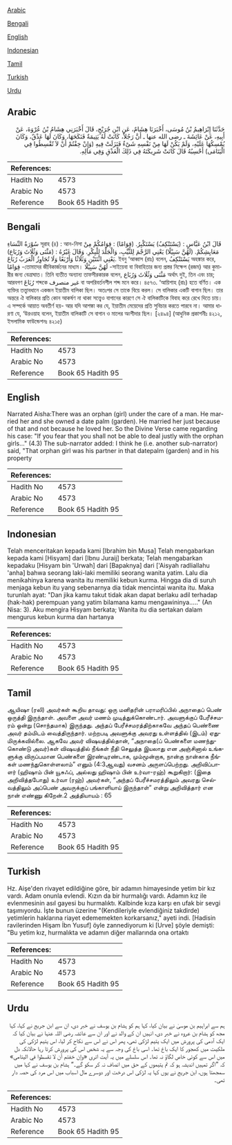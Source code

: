 [Arabic](#arabic)

[Bengali](#bengali)

[English](#english)

[Indonesian](#indonesian)

[Tamil](#tamil)

[Turkish](#turkish)

[Urdu](#urdu)

## Arabic


<div dir="rtl" lang="ar" style={{fontSize:'larger',backgroundColor:'#f8f9fa',padding:20}}>
حَدَّثَنَا إِبْرَاهِيمُ بْنُ مُوسَى، أَخْبَرَنَا هِشَامٌ، عَنِ ابْنِ جُرَيْجٍ، قَالَ أَخْبَرَنِي هِشَامُ بْنُ عُرْوَةَ، عَنْ أَبِيهِ، عَنْ عَائِشَةَ ـ رضى الله عنها ـ أَنَّ رَجُلاً، كَانَتْ لَهُ يَتِيمَةٌ فَنَكَحَهَا، وَكَانَ لَهَا عَذْقٌ، وَكَانَ يُمْسِكُهَا عَلَيْهِ، وَلَمْ يَكُنْ لَهَا مِنْ نَفْسِهِ شَىْءٌ فَنَزَلَتْ فِيهِ ‏(‏وَإِنْ خِفْتُمْ أَنْ لاَ تُقْسِطُوا فِي الْيَتَامَى‏)‏ أَحْسِبُهُ قَالَ كَانَتْ شَرِيكَتَهُ فِي ذَلِكَ الْعَذْقِ وَفِي مَالِهِ‏.‏
</div>
<div style={{backgroundColor:'#f8f9fa',padding:20, marginBottom: 10}}><table> <thead> <tr> <th>References:</th> <th></th> </tr> </thead> <tbody><tr><td>Hadith No</td><td>4573</td></tr><tr><td>Arabic No</td><td>4573</td></tr><tr><td>Reference</td><td>Book 65 Hadith 95</td></tr></tbody></table></div>

## Bengali


<div dir="ltr" lang="bn" style={{fontSize:'larger',backgroundColor:'#f8f9fa',padding:20}}>
سُوْرَةُ النِّسَاءِ সূরাহ (৪) : আন-নিসা قَالَ ابْنُ عَبَّاسٍ : (يَسْتَنْكِفُ) يَسْتَكْبِرُ. (قِوَامًا) : قِوَامُكُمْ مِنْ مَعَايِشِكُمْ. (لَهُنَّ سَبِيْلًا) يَعْنِي الرَّجْمَ لِلثَّيِّبِ، وَالْجَلْدَ لِلْبِكْرِ. وَقَالَ غَيْرُهُ : (مَثْنَى وَثُلَاثَ وَرُبَاع) يَعْنِي اثْنَتَيْنِ وَثَلَاثًا وَأَرْبَعًا وَلَا تُجَاوِزُ الْعَرَبُ رُبَاعَ. ইবনু ‘আব্বাস (রাঃ) বলেন, يَسْتَنْكِفُ অহঙ্কার করে, قِوَامًا -তোমাদের জীবিকার্জনের মাধ্যম। لَهُنَّ سَبِيْلًا -সাইয়েবা বা বিবাহিতার জন্য প্রস্তর নিক্ষেপ (রজম) আর কুমারীর জন্য বেত্রাঘাত। তিনি ব্যতীত অন্যান্য তাফসীরকারক বলেন, مَثْنَى وَثُلَاثَ وَرُبَاع অর্থাৎ দুই, তিন এবং চার; আরবগণ رُبَاعَ শব্দকে غير منصرف বা অপরিবর্তনশীল শব্দ মনে করে। ৪৫৭৩. ‘আয়িশাহ (রাঃ) হতে বর্ণিত। এক ব্যক্তির তত্ত্বাবধানে একজন ইয়াতীম বালিকা ছিল। অতঃপর সে তাকে বিয়ে করল। সে বালিকার একটি বাগান ছিল। তার অন্তরে ঐ বালিকার প্রতি কোন আকর্ষণ না থাকা সত্ত্বেও বাগানের কারণে সে ঐ বালিকাটিকে বিবাহ করে রেখে দিতে চায়। এ সম্পর্কে আয়াত অবতীর্ণ হয়- আর যদি আশঙ্কা কর যে, ইয়াতীম মেয়েদের প্রতি সুবিচার করতে পারবে না। আমার ধারণা যে, ‘উরওয়াহ বলেন, ইয়াতীম বালিকাটি সে বাগান ও মালের অংশীদার ছিল। [২৪৯৪] (আধুনিক প্রকাশনীঃ ৪২১২, ইসলামিক ফাউন্ডেশনঃ ৪২১৫)
</div>
<div style={{backgroundColor:'#f8f9fa',padding:20, marginBottom: 10}}><table> <thead> <tr> <th>References:</th> <th></th> </tr> </thead> <tbody><tr><td>Hadith No</td><td>4573</td></tr><tr><td>Arabic No</td><td>4573</td></tr><tr><td>Reference</td><td>Book 65 Hadith 95</td></tr></tbody></table></div>

## English


<div dir="ltr" lang="en" style={{fontSize:'larger',backgroundColor:'#f8f9fa',padding:20}}>
Narrated Aisha:There was an orphan (girl) under the care of a man. He married her and she owned a date palm (garden). He married her just because of that and not because he loved her. So the Divine Verse came regarding his case: "If you fear that you shall not be able to deal justly with the orphan girls..." (4.3) The sub-narrator added: I think he (i.e. another sub-narrator) said, "That orphan girl was his partner in that datepalm (garden) and in his property
</div>
<div style={{backgroundColor:'#f8f9fa',padding:20, marginBottom: 10}}><table> <thead> <tr> <th>References:</th> <th></th> </tr> </thead> <tbody><tr><td>Hadith No</td><td>4573</td></tr><tr><td>Arabic No</td><td>4573</td></tr><tr><td>Reference</td><td>Book 65 Hadith 95</td></tr></tbody></table></div>

## Indonesian


<div dir="ltr" lang="id" style={{fontSize:'larger',backgroundColor:'#f8f9fa',padding:20}}>
Telah menceritakan kepada kami [Ibrahim bin Musa] Telah mengabarkan kepada kami [Hisyam] dari [Ibnu Juraij] berkata; Telah mengabarkan kepadaku [Hisyam bin 'Urwah] dari [Bapaknya] dari ['Aisyah radliallahu 'anha] bahwa seorang laki-laki memiliki seorang wanita yatim. Lalu dia menikahinya karena wanita itu memiliki kebun kurma. Hingga dia di suruh menjaga kebun itu yang sebenarnya dia tidak mencintai wanita itu. Maka turunlah ayat: "Dan jika kamu takut tidak akan dapat berlaku adil terhadap (hak-hak) perempuan yang yatim bilamana kamu mengawininya….." (An Nisa: 3). Aku mengira Hisyam berkata; Wanita itu dia sertakan dalam mengurus kebun kurma dan hartanya
</div>
<div style={{backgroundColor:'#f8f9fa',padding:20, marginBottom: 10}}><table> <thead> <tr> <th>References:</th> <th></th> </tr> </thead> <tbody><tr><td>Hadith No</td><td>4573</td></tr><tr><td>Arabic No</td><td>4573</td></tr><tr><td>Reference</td><td>Book 65 Hadith 95</td></tr></tbody></table></div>

## Tamil


<div dir="ltr" lang="ta" style={{fontSize:'larger',backgroundColor:'#f8f9fa',padding:20}}>
ஆயிஷா (ரலி) அவர்கள் கூறிய தாவது: ஒரு மனிதரின் பராமரிப்பில் அநாதைப் பெண் ஒருத்தி இருந்தாள். அவளை அவர் மணம் முடித்துக்கொண்டார். அவளுக்குப் பேரீச்சமரம் ஒன்று (சொந்தமாக) இருந்தது. அந்தப் பேரீச்சமரத்திற்காகவே அந்தப் பெண்ணை அவர் தம்மிடம் வைத்திருந்தார். மற்றபடி அவளுக்கு அவரது உள்ளத்தில் (இடம்) ஏதுமிருக்கவில்லை. ஆகவே அவர் விஷயத்தில்தான், “அநாதை(ப் பெண்களை மணந்துகொண்டு அவர்)கள் விஷயத்தில் நீங்கள் நீதி செலுத்த இயலாது என அஞ்சினால் உங்களுக்கு விருப்பமான பெண்களை இரண்டிரண்டாக, மும்மூன்றாக, நான்கு நான்காக நீங்கள் மணந்துகொள்ளலாம்” எனும் (4:3ஆவது) வசனம் அருளப்பெற்றது. அறிவிப்பாளர் (ஹிஷாம் பின் யூசுஃப், அல்லது ஹிஷாம் பின் உர்வா-ரஹ்) கூறுகிறார்: (இதை அறிவித்தபோது) உர்வா (ரஹ்) அவர்கள், “அந்தப் பேரீச்சமரத்திலும் அவரது செல்வத்திலும் அப்பெண் அவருக்குப் பங்காளியாய் இருந்தாள்” என்று அறிவித்தார் என நான் எண்ணு கிறேன்.2 அத்தியாயம் : 65
</div>
<div style={{backgroundColor:'#f8f9fa',padding:20, marginBottom: 10}}><table> <thead> <tr> <th>References:</th> <th></th> </tr> </thead> <tbody><tr><td>Hadith No</td><td>4573</td></tr><tr><td>Arabic No</td><td>4573</td></tr><tr><td>Reference</td><td>Book 65 Hadith 95</td></tr></tbody></table></div>

## Turkish


<div dir="ltr" lang="tr" style={{fontSize:'larger',backgroundColor:'#f8f9fa',padding:20}}>
Hz. Aişe'den rivayet edildiğine göre, bir adamın himayesinde yetim bir kız vardı. Adam onunla evlendi. Kızın da bir hurmalığı vardı. Adamın kız ile evlenmesinin asıl gayesi bu hurmalıktı. Kalbinde kıza karşı en ufak bir sevgi taşımıyordu. İşte bunun üzerine "(Kendileriyle evlendiğiniz takdirde) yetimlerin haklarına riayet edememekten korkarsanız," ayeti indi. [Hadisin ravilerinden Hişam İbn Yusuf] öyle zannediyorum ki [Urve] şöyle demişti: "Bu yetim kız, hurmalıkta ve adamın diğer mallarında ona ortaktı
</div>
<div style={{backgroundColor:'#f8f9fa',padding:20, marginBottom: 10}}><table> <thead> <tr> <th>References:</th> <th></th> </tr> </thead> <tbody><tr><td>Hadith No</td><td>4573</td></tr><tr><td>Arabic No</td><td>4573</td></tr><tr><td>Reference</td><td>Book 65 Hadith 95</td></tr></tbody></table></div>

## Urdu


<div dir="rtl" lang="ur" style={{fontSize:'larger',backgroundColor:'#f8f9fa',padding:20}}>
ہم سے ابراہیم بن موسیٰ نے بیان کیا، کہا ہم کو ہشام بن یوسف نے خبر دی، ان سے ابن جریج نے کہا، کہا مجھ کو ہشام بن عروہ نے خبر دی، انہیں ان کے والد نے اور ان سے عائشہ رضی اللہ عنہا نے بیان کیا کہ ایک آدمی کی پرورش میں ایک یتیم لڑکی تھی، پھر اس نے اس سے نکاح کر لیا، اس یتیم لڑکی کی ملکیت میں کھجور کا ایک باغ تھا۔ اسی باغ کی وجہ سے یہ شخص اس کی پرورش کرتا رہا حالانکہ دل میں اس سے کوئی خاص لگاؤ نہ تھا۔ اس سلسلے میں یہ آیت اتری «وإن خفتم أن لا تقسطوا في اليتامى‏» کہ ”اگر تمہیں اندیشہ ہو کہ تم یتیموں کے حق میں انصاف نہ کر سکو گے۔“ ہشام بن یوسف نے کہا میں سمجھتا ہوں، ابن جریج نے یوں کہا یہ لڑکی اس درخت اور دوسرے مال اسباب میں اس مرد کی حصہ دار تھی۔
</div>
<div style={{backgroundColor:'#f8f9fa',padding:20, marginBottom: 10}}><table> <thead> <tr> <th>References:</th> <th></th> </tr> </thead> <tbody><tr><td>Hadith No</td><td>4573</td></tr><tr><td>Arabic No</td><td>4573</td></tr><tr><td>Reference</td><td>Book 65 Hadith 95</td></tr></tbody></table></div>